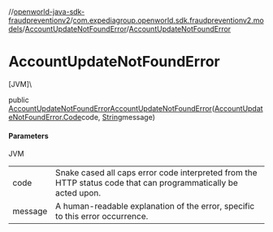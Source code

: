 //[openworld-java-sdk-fraudpreventionv2](../../../index.md)/[com.expediagroup.openworld.sdk.fraudpreventionv2.models](../index.md)/[AccountUpdateNotFoundError](index.md)/[AccountUpdateNotFoundError](-account-update-not-found-error.md)

# AccountUpdateNotFoundError

[JVM]\

public [AccountUpdateNotFoundError](index.md)[AccountUpdateNotFoundError](-account-update-not-found-error.md)([AccountUpdateNotFoundError.Code](-code/index.md)code, [String](https://docs.oracle.com/javase/8/docs/api/java/lang/String.html)message)

#### Parameters

JVM

| | |
|---|---|
| code | Snake cased all caps error code interpreted from the HTTP status code that can programmatically be acted upon. |
| message | A human-readable explanation of the error, specific to this error occurrence. |
